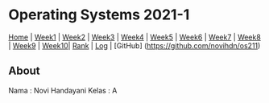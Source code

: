 # Operating Systems 2021-1
[Home](README.md) |
[Week1](w01) |
[Week2](w02) |
[Week3](w03) |
[Week4](w04) |
[Week5](w05) |
[Week6](w06) |
[Week7](w07) |
[Week8](w08) |
[Week9](w09) |
[Week10](w10)|
[Rank]() |
[Log](TXT/mylog.txt) |
[GitHub] (https://github.com/novihdn/os211)

## About
Nama  : Novi Handayani
Kelas : A 
